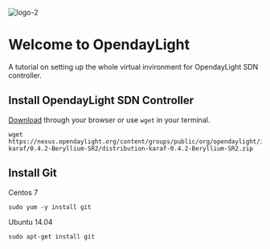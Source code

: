 ![logo-2](https://cloud.githubusercontent.com/assets/17197816/17171275/881cfd40-5422-11e6-9820-4eb7998923ff.png)

# Welcome to OpendayLight

A tutorial on setting up the whole virtual invironment for OpendayLight SDN controller.




## Install OpendayLight SDN Controller
[Download](https://www.opendaylight.org/downloads) through your browser or use ```wget``` in your terminal.
```
wget https://nexus.opendaylight.org/content/groups/public/org/opendaylight/integration/distribution-karaf/0.4.2-Beryllium-SR2/distribution-karaf-0.4.2-Beryllium-SR2.zip
```



## Install Git
 Centos 7
```
sudo yum -y install git
```
 Ubuntu 14.04
```
sudo apt-get install git
```
